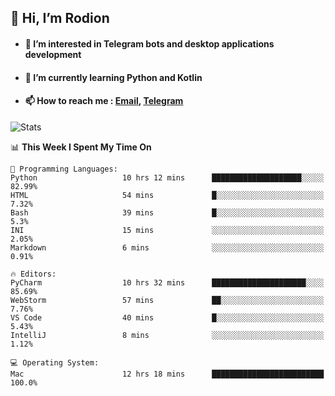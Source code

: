 ## 👋 Hi, I’m Rodion
- #### 👀 I’m interested in Telegram bots and desktop applications development
- #### 🌱 I’m currently learning Python and Kotlin
- #### 📫 How to reach me : [Email](mailto:me@lavn.ml), [Telegram](https://t.me/fast_geek)

![Stats](https://github-readme-stats.vercel.app/api?username=fast-geek&show_icons=true&theme=react&hide=issues&count_private=true&layout=compact)


<!--START_SECTION:waka-->
📊 **This Week I Spent My Time On** 

```text
💬 Programming Languages: 
Python                   10 hrs 12 mins      ████████████████████░░░░░   82.99% 
HTML                     54 mins             █░░░░░░░░░░░░░░░░░░░░░░░░   7.32% 
Bash                     39 mins             █░░░░░░░░░░░░░░░░░░░░░░░░   5.3% 
INI                      15 mins             ░░░░░░░░░░░░░░░░░░░░░░░░░   2.05% 
Markdown                 6 mins              ░░░░░░░░░░░░░░░░░░░░░░░░░   0.91%

🔥 Editors: 
PyCharm                  10 hrs 32 mins      █████████████████████░░░░   85.69% 
WebStorm                 57 mins             ██░░░░░░░░░░░░░░░░░░░░░░░   7.76% 
VS Code                  40 mins             █░░░░░░░░░░░░░░░░░░░░░░░░   5.43% 
IntelliJ                 8 mins              ░░░░░░░░░░░░░░░░░░░░░░░░░   1.12%

💻 Operating System: 
Mac                      12 hrs 18 mins      █████████████████████████   100.0%

```


<!--END_SECTION:waka-->
